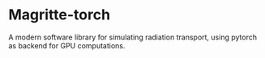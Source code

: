 # Magritte-torch
A modern software library for simulating radiation transport, using pytorch as backend for GPU computations.
